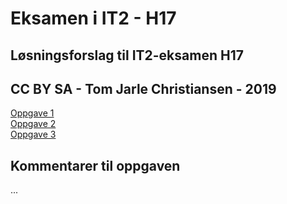 # Eksamen i IT2 - H17
## Løsningsforslag til IT2-eksamen H17
## CC BY SA - Tom Jarle Christiansen - 2019

[Oppgave 1](https://fuzzbin.github.io/IT2-H17/index.html)<br>
[Oppgave 2](https://fuzzbin.github.io/IT2-H17/oppgave2.html)<br>
[Oppgave 3](https://fuzzbin.github.io/IT2-H17/oppgave3.html/)<br>

## Kommentarer til oppgaven
...

